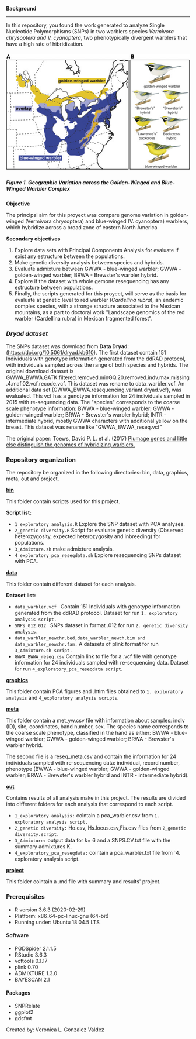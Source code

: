**Background**

***

In this repository, you found the work generated to analyze Single Nucleotide Polymorphisms (SNPs) in two warblers species *Vermivora chrysoptera and  V. cyanoptera*, two phenotypically divergent warblers that have a high rate of hibridization. 



##### <div align="center"> ![](gr1.jpg) 

##### **Figure 1.**  Geographic Variation across the Golden-Winged and Blue-Winged Warbler Complex

**Objective**

The principal aim for this proyect was  compare genome variation in golden-winged (Vermivora chrysoptera) and blue-winged (V. cyanoptera) warblers, which hybridize across a broad zone of eastern North America  

**Secondary objectives**

1. Explore data sets with Principal Components Analysis for evaluate if exist any estructure between the populations.
2. Make genetic diversity analysis between species and hybrids.
3. Evaluate admixture between GWWA - blue-winged warbler; GWWA - golden-winged warbler; BRWA - Brewster's warbler hybrid.
4. Explore if the dataset with whole gemone resequencing has any estructure between populations. 
5. Finally, the scripts generated for this proyect, will serve as the basis for evaluate at genetic level to red warbler (*Cardellina rubra*), an endemic complex species, with a stronge structure associated to the Mexican mountains, as a part to doctoral work "Landscape genomics of the red warbler (Cardellina rubra) in Mexican fragmented forest".

### *Dryad dataset*

The SNPs dataset was download from **Data Dryad**: (https://doi.org/10.5061/dryad.kb610). The first dataset contain 151 Individuals with genotype information generated from the ddRAD protocol, with individuals sampled across the range of both species and hybrids. The original download dataset is GWWA_BWWA.GATK.filtered.removed.minGQ.20.removed.indv.max.missing.4.maf.02.vcf.recode.vcf. This dataset was rename to data_warbler.vcf.
An additional data set (GWWA_BWWA.resequencing.variant.dryad.vcf), was evaluated. This vcf has a genotype information for 24 individuals sampled in 2015 with re-sequencing data.  The "species" corresponds to the coarse scale phenotype information: BWWA - blue-winged warbler; GWWA - golden-winged warbler; BRWA - Brewster's warbler hybrid; INTR - intermediate hybrid, mostly GWWA characters with additional yellow on the breast. This dataset was rename like "GWWA_BWWA_reseq.vcf"
 

The original paper: Toews, David P. L. et al. (2017) [Plumage genes and little else distinguish the genomes of hybridizing warblers.](https://www.cell.com/current-biology/fulltext/S0960-9822(16)30673-X?_returnURL=https%3A%2F%2Flinkinghub.elsevier.com%2Fretrieve%2Fpii%2FS096098221630673X%3Fshowall%3Dtrue)


### **Repository organization**

The repository be organized in the following directories:
bin, data, graphics, meta, out and project.

**[bin](/bin)**

This folder  contain scripts used for this project.

**Script list:**
 - `1_exploratory analysis.R` Explore the SNP dataset with PCA analyses.
 - `2_genetic diversity.R` Script for evaluate genetic diversity (Observed heterozygosity, expected heterozygosity and inbreeding) for populations.
 - `3_Admixture.sh` make admixture analysis.
 - `4_exploratory_pca_reseqdata.sh` Explore resequencing SNPs dataset with PCA.


**[data](/data)**

This folder contain different dataset for each analysis.

**Dataset list:**
 - `data_warbler.vcf ` Contain 151 Individuals with genotype information generated from the ddRAD protocol. Dataset for run `1. exploratory analysis script.`
 - `SNPs_012.012 ` SNPs dataset in format .012 for run `2. genetic diversity analysis.`
 - `data_warbler_newchr.bed,data_warbler_newch.bim and data_warbler_newchr.fam.` A datasets of plink format for run `3_Admixture.sh script.` 
 - `GWWA_BWWA_reseq.csv` Contain link to file for a .vcf file with genotype information for 24 individuals sampled  with re-sequencing data. Dataset for run `4_exploratory_pca_reseqdata script`.

**[graphics](/graphics)**

This folder contain PCA figures and .htlm files obtained to `1. exploratory analysis` and  `4_exploratory analysis scripts`.

**[meta](/meta)**

This folder contain a met_yw.csv file with information about samples: indiv (ID), site, coordinates, band number, sex.
The species name corresponds to the coarse scale phenotype, classified in the hand as either: BWWA - blue-winged warbler; GWWA - golden-winged warbler; BRWA - Brewster's warbler hybrid.

The second file is a reseq_meta.csv and contain the information for 24 individuals sampled  with re-sequencing data: individual, record number, phenotype (BWWA - blue-winged warbler; GWWA - golden-winged warbler; BRWA - Brewster's warbler hybrid and INTR - intermediate hybrid).

**[out](/out)**

Contains results of all analysis make in this project.
The results are divided into different folders for each analysis that correspond to each script.

 - `1_exploratory analysis:` cointain a pca_warbler.csv from `1. exploratory analysis script.`
 - `2_genetic diversity:` Ho.csv, Hs.locus.csv,Fis.csv files from `2_genetic diversity.script.`
 - `3_Admixture:` output data for k= 6 and a SNPS.CV.txt file with the summary admixtures K.
 - `4_exploratory_pca_reseqdata:` cointain a pca_warbler.txt file from `4. exploratory analysis script.

**[project](/project)**

This folder cointain a .md file with summary and results' project.

### Prerequisites
* R version 3.6.3 (2020-02-29)
* Platform: x86_64-pc-linux-gnu (64-bit)
* Running under: Ubuntu 18.04.5 LTS

#### Software
* PGDSpider 2.1.1.5
* RStudio  3.6.3
* vcftools 0.1.17
* plink 0.70
* ADMIXTURE 1.3.0
* BAYESCAN 2.1


#### Packages
- SNPRelate
- ggplot2
- gdsfmt

Created by: Veronica L. Gonzalez Valdez
